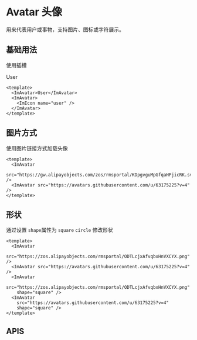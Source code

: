 # Avatar 头像

用来代表用户或事物，支持图片、图标或字符展示。

## 基础用法

使用插槽

<ImAvatar>User</ImAvatar>
<ImAvatar>
<ImIcon name="user" />
</ImAvatar>

```vue
<template>
  <ImAvatar>User</ImAvatar>
  <ImAvatar>
    <ImIcon name="user" />
  </ImAvatar>
</template>
```

## 图片方式

使用图片链接方式加载头像

<ImAvatar src="https://gw.alipayobjects.com/zos/rmsportal/KDpgvguMpGfqaHPjicRK.svg" />
<ImAvatar src="https://avatars.githubusercontent.com/u/63175225?v=4" />

```vue
<template>
  <ImAvatar
    src="https://gw.alipayobjects.com/zos/rmsportal/KDpgvguMpGfqaHPjicRK.svg" />
  <ImAvatar src="https://avatars.githubusercontent.com/u/63175225?v=4" />
</template>
```

## 形状

通过设置 `shape`属性为 `square` `circle` 修改形状

<ImAvatar src="https://zos.alipayobjects.com/rmsportal/ODTLcjxAfvqbxHnVXCYX.png" />
<ImAvatar src="https://avatars.githubusercontent.com/u/63175225?v=4" />
<ImAvatar src="https://zos.alipayobjects.com/rmsportal/ODTLcjxAfvqbxHnVXCYX.png" shape="square" />
<ImAvatar src="https://avatars.githubusercontent.com/u/63175225?v=4" shape="square" />

```vue
<template>
  <ImAvatar
    src="https://zos.alipayobjects.com/rmsportal/ODTLcjxAfvqbxHnVXCYX.png" />
  <ImAvatar src="https://avatars.githubusercontent.com/u/63175225?v=4" />
  <ImAvatar
    src="https://zos.alipayobjects.com/rmsportal/ODTLcjxAfvqbxHnVXCYX.png"
    shape="square" />
  <ImAvatar
    src="https://avatars.githubusercontent.com/u/63175225?v=4"
    shape="square" />
</template>
```

## APIS
